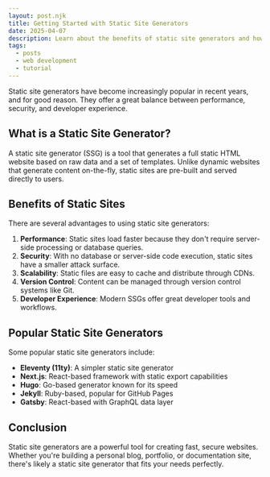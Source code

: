 ```yaml
---
layout: post.njk
title: Getting Started with Static Site Generators
date: 2025-04-07
description: Learn about the benefits of static site generators and how to get started with them.
tags: 
  - posts
  - web development
  - tutorial
---
```


Static site generators have become increasingly popular in recent years, and for good reason. They offer a great balance between performance, security, and developer experience.

## What is a Static Site Generator?

A static site generator (SSG) is a tool that generates a full static HTML website based on raw data and a set of templates. Unlike dynamic websites that generate content on-the-fly, static sites are pre-built and served directly to users.

## Benefits of Static Sites

There are several advantages to using static site generators:

1. **Performance**: Static sites load faster because they don't require server-side processing or database queries.
2. **Security**: With no database or server-side code execution, static sites have a smaller attack surface.
3. **Scalability**: Static files are easy to cache and distribute through CDNs.
4. **Version Control**: Content can be managed through version control systems like Git.
5. **Developer Experience**: Modern SSGs offer great developer tools and workflows.

## Popular Static Site Generators

Some popular static site generators include:

- **Eleventy (11ty)**: A simpler static site generator
- **Next.js**: React-based framework with static export capabilities
- **Hugo**: Go-based generator known for its speed
- **Jekyll**: Ruby-based, popular for GitHub Pages
- **Gatsby**: React-based with GraphQL data layer

## Conclusion

Static site generators are a powerful tool for creating fast, secure websites. Whether you're building a personal blog, portfolio, or documentation site, there's likely a static site generator that fits your needs perfectly.
